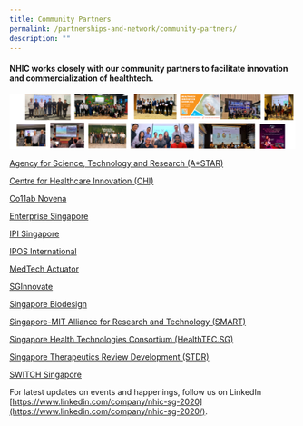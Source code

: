 ```yaml
---
title: Community Partners
permalink: /partnerships-and-network/community-partners/
description: ""
---
```

#### NHIC works closely with our community partners to facilitate innovation and commercialization of healthtech.

![](/images/Partnerships%20and%20Network/comm%20partnership%20(2).png)

[Agency for Science, Technology and Research (A\*STAR)](https://www.a-star.edu.sg/Research/funding-opportunities/stdr)

[Centre for Healthcare Innovation (CHI)](https://www.chi.sg/)

[Co11ab Novena](https://www.co11ab.sg/)

[Enterprise Singapore](https://www.enterprisesg.gov.sg/)

[IPI Singapore](https://www.ipi-singapore.org/)

[IPOS International](https://iposinternational.com/academy/enterprises-individuals/demystifying-the-patent-application-process_290)

[MedTech Actuator](https://medtechactuator.com/)

[SGInnovate](https://www.sginnovate.com/)

[Singapore Biodesign](https://www.a-star.edu.sg/sb)

[Singapore-MIT Alliance for Research and Technology (SMART)](https://smart.mit.edu/)

[Singapore Health Technologies Consortium (HealthTEC.SG)](https://www.healthtec.sg/)[](https://www.a-star.edu.sg/Research/funding-opportunities/stdr)

[Singapore Therapeutics Review Development (STDR)](https://www.a-star.edu.sg/Research/funding-opportunities/stdr)[](https://www.switchsg.org/)

[SWITCH Singapore](https://www.switchsg.org/)



For latest updates on events and happenings, follow us on LinkedIn [https://www.linkedin.com/company/nhic-sg-2020](https://www.linkedin.com/company/nhic-sg-2020/).